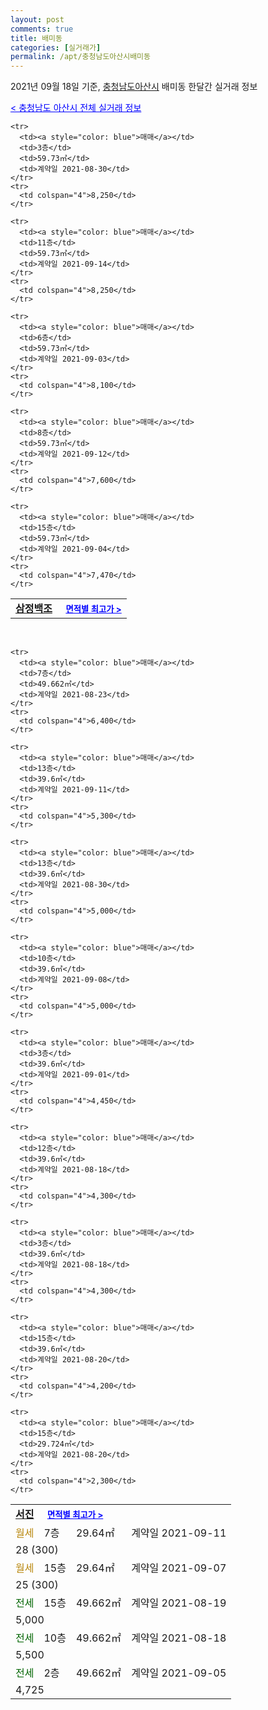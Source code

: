 ```yaml
---
layout: post
comments: true
title: 배미동
categories: [실거래가]
permalink: /apt/충청남도아산시배미동
---
```


2021년 09월 18일 기준, <a href="/apt/충청남도아산시">충청남도아산시</a> 배미동 한달간 실거래 정보

<a style="color: blue;" href="/apt/충청남도아산시">< 충청남도 아산시 전체 실거래 정보</a>
<!---- start ---->
<table>
  <tr>
    <td colspan="4" style="font-weight: bold;"><a href="/apt/충청남도아산시배미동삼정백조">삼정백조</a> &nbsp;&nbsp;&nbsp; <a style="color: blue; font-size: smaller;" href="/apt/충청남도아산시배미동삼정백조">면적별 최고가 ></a></td>
  </tr>
    
    <tr>
      <td><a style="color: blue">매매</a></td>
      <td>3층</td>
      <td>59.73㎡</td>
      <td>계약일 2021-08-30</td>
    </tr>
    <tr>
      <td colspan="4">8,250</td>
    </tr>
      
    <tr>
      <td><a style="color: blue">매매</a></td>
      <td>11층</td>
      <td>59.73㎡</td>
      <td>계약일 2021-09-14</td>
    </tr>
    <tr>
      <td colspan="4">8,250</td>
    </tr>
      
    <tr>
      <td><a style="color: blue">매매</a></td>
      <td>6층</td>
      <td>59.73㎡</td>
      <td>계약일 2021-09-03</td>
    </tr>
    <tr>
      <td colspan="4">8,100</td>
    </tr>
      
    <tr>
      <td><a style="color: blue">매매</a></td>
      <td>8층</td>
      <td>59.73㎡</td>
      <td>계약일 2021-09-12</td>
    </tr>
    <tr>
      <td colspan="4">7,600</td>
    </tr>
      
    <tr>
      <td><a style="color: blue">매매</a></td>
      <td>15층</td>
      <td>59.73㎡</td>
      <td>계약일 2021-09-04</td>
    </tr>
    <tr>
      <td colspan="4">7,470</td>
    </tr>
      
</table>
<br>
<table>
  <tr>
    <td colspan="4" style="font-weight: bold;"><a href="/apt/충청남도아산시배미동서진">서진</a> &nbsp;&nbsp;&nbsp; <a style="color: blue; font-size: smaller;" href="/apt/충청남도아산시배미동서진">면적별 최고가 ></a></td>
  </tr>
    
    <tr>
      <td><a style="color: blue">매매</a></td>
      <td>7층</td>
      <td>49.662㎡</td>
      <td>계약일 2021-08-23</td>
    </tr>
    <tr>
      <td colspan="4">6,400</td>
    </tr>
      
    <tr>
      <td><a style="color: blue">매매</a></td>
      <td>13층</td>
      <td>39.6㎡</td>
      <td>계약일 2021-09-11</td>
    </tr>
    <tr>
      <td colspan="4">5,300</td>
    </tr>
      
    <tr>
      <td><a style="color: blue">매매</a></td>
      <td>13층</td>
      <td>39.6㎡</td>
      <td>계약일 2021-08-30</td>
    </tr>
    <tr>
      <td colspan="4">5,000</td>
    </tr>
      
    <tr>
      <td><a style="color: blue">매매</a></td>
      <td>10층</td>
      <td>39.6㎡</td>
      <td>계약일 2021-09-08</td>
    </tr>
    <tr>
      <td colspan="4">5,000</td>
    </tr>
      
    <tr>
      <td><a style="color: blue">매매</a></td>
      <td>3층</td>
      <td>39.6㎡</td>
      <td>계약일 2021-09-01</td>
    </tr>
    <tr>
      <td colspan="4">4,450</td>
    </tr>
      
    <tr>
      <td><a style="color: blue">매매</a></td>
      <td>12층</td>
      <td>39.6㎡</td>
      <td>계약일 2021-08-18</td>
    </tr>
    <tr>
      <td colspan="4">4,300</td>
    </tr>
      
    <tr>
      <td><a style="color: blue">매매</a></td>
      <td>3층</td>
      <td>39.6㎡</td>
      <td>계약일 2021-08-18</td>
    </tr>
    <tr>
      <td colspan="4">4,300</td>
    </tr>
      
    <tr>
      <td><a style="color: blue">매매</a></td>
      <td>15층</td>
      <td>39.6㎡</td>
      <td>계약일 2021-08-20</td>
    </tr>
    <tr>
      <td colspan="4">4,200</td>
    </tr>
      
    <tr>
      <td><a style="color: blue">매매</a></td>
      <td>15층</td>
      <td>29.724㎡</td>
      <td>계약일 2021-08-20</td>
    </tr>
    <tr>
      <td colspan="4">2,300</td>
    </tr>
      
  <tr>
    <td><a style="color: darkgoldenrod">월세</a></td>
    <td>7층</td>
    <td>29.64㎡</td>
    <td>계약일 2021-09-11</td>
  </tr>
  <tr>
    <td colspan="4">28 (300)</td>
  </tr>
    
  <tr>
    <td><a style="color: darkgoldenrod">월세</a></td>
    <td>15층</td>
    <td>29.64㎡</td>
    <td>계약일 2021-09-07</td>
  </tr>
  <tr>
    <td colspan="4">25 (300)</td>
  </tr>
    
  <tr>
    <td><a style="color: darkgreen">전세</a></td>
    <td>15층</td>
    <td>49.662㎡</td>
    <td>계약일 2021-08-19</td>
  </tr>
  <tr>
    <td colspan="4">5,000</td>
  </tr>
    
  <tr>
    <td><a style="color: darkgreen">전세</a></td>
    <td>10층</td>
    <td>49.662㎡</td>
    <td>계약일 2021-08-18</td>
  </tr>
  <tr>
    <td colspan="4">5,500</td>
  </tr>
    
  <tr>
    <td><a style="color: darkgreen">전세</a></td>
    <td>2층</td>
    <td>49.662㎡</td>
    <td>계약일 2021-09-05</td>
  </tr>
  <tr>
    <td colspan="4">4,725</td>
  </tr>
    
</table>
<!---- end ---->
    